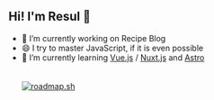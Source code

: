 ## Hi! I'm Resul 👋

<!--
**resul-elezi/resul-elezi** is a ✨ _special_ ✨ repository because its `README.md` (this file) appears on your GitHub profile.

Here are some ideas to get you started:

- 🔭 I’m currently working on ...

- 👯 I’m looking to collaborate on ...
- 🤔 I’m looking for help with ...
- 💬 Ask me about ...
- 📫 How to reach me: ...
- 😄 Pronouns: ...
- ⚡ Fun fact: ...
-->
- 🔭 I’m currently working on Recipe Blog
- 😄 I try to master JavaScript, if it is even possible
- 🌱 I’m currently learning [Vue.js](https://vuejs.org) / [Nuxt.js](https://nuxt.com/) and [Astro](https://astro.build/) <br><br><br>
<a href="https://roadmap.sh"><img src="https://roadmap.sh/card/wide/6478601dc4ec366ad5b5df06?variant=dark&roadmaps=javascript%2Cvue%2Cfrontend" alt="roadmap.sh"/></a>
